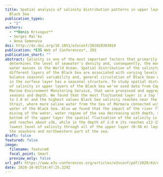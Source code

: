 ```yaml
---
title: Spatial analysis of salinity distribution patterns in upper layers of the
  Black Sea
publication_types:
  - "1"
authors:
  - **Denis Krivoguz**
  - Sergei Mal'ko
  - Anna Semenova
doi: http://dx.doi.org/10.1051/e3sconf/202020303010
publication: *E3S Web of Conferences*, 203
publication_short: ""
abstract: Salinity is one of the most important factors that primarily
  determines the level of seawater's density and, consequently, the movement of
  water masses in the World Ocean. Spatial distribution of the salinity in
  different layers of the Black Sea are associated with varying levels of water
  balance seasonal variability and, general circulation of Black Seas waters and
  in the surface layer has a seasonal structure. To study spatial distribution
  of salinity in upper layers of the Black Sea we've used data from Copernicus
  Marine Environment Monitoring Service, that were processed and aggregate by
  seasons and depth. We found that the most fluctuated layer is a top layer (up
  to 2.8 m) and the highest values Black Sea salinity reaches near the Bosporus
  Strait, where more saline water from the Sea of Marmara connected with fresher
  water of the Black Sea. Also we found that the impact of the river flows,
  mixing of the water, water regime of the sea decreasing with depth, so in the
  bottom of the upper layer the spatial fluctuation of the salinity is minimal
  and reaches about ±3‰, while in the depth of 2.8 m its reaches ±12-15‰.The
  lowest level of salinity through all of the upper layer (0-50 m) lays around
  the seashore and northwestern part of the sea.
draft: false
featured: false
image:
  filename: featured
  focal_point: Smart
  preview_only: false
url_pdf: https://www.e3s-conferences.org/articles/e3sconf/pdf/2020/63/e3sconf_ebwff2020_03010.pdf
date: 2020-10-01T14:47:25.329Z
---
```

